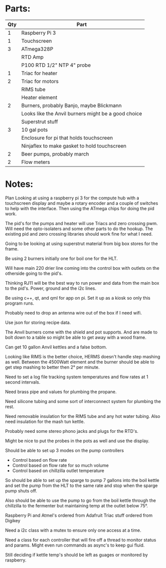 # Parts:

| Qty | Part |
| --- | ---- |
| 1 | Raspberry Pi 3 |
| 1 | Touchscreen |
| 3 | ATmega328P |
|   | RTD Amp |
|   | P100 RTD 1/2" NTP 4" probe |
| 1 | Triac for heater |
| 2 | Triac for motors |
|   | RIMS tube |
|   | Heater element |
| 2 | Burners, probably Banjo, maybe Blickmann |
|   | Looks like the Anvil burners might be a good choice |
|   | Superstrut stuff |
| 3 | 10 gal pots |
|   | Enclosure for pi that holds touchscreen |
|   | Ninjaflex to make gasket to hold touchscreen |
| 2 | Beer pumps, probably march |
| 2 | Flow meters |

# Notes:
Plan Looking at using a raspberry pi 3 for the compute hub with a touchscreen
display and maybe a rotary encoder and a couple of switches to help with the
interface. Then using the ATmega chips for doing the pid work.

The pid's for the pumps and heater will use Triacs and zero crossing pwm. Will
need the opto-isolaters and some other parts to do the hookup. The existing pid
and zero crossing libraries should work fine for what I need.

Going to be looking at using superstrut material from big box stores for the
frame.

Be using 2 burners initially one for boil one for the HLT.

Will have main 220 drier line coming into the control box with outlets on the
otherside going to the pid's.

Thinking RJ11 will be the best way to run power and data from the main box to
the pid's. Power, ground and the i2c lines.

Be using c++, qt, and qml for app on pi. Set it up as a kiosk so only this
program runs.

Probably need to drop an antenna wire out of the box if I need wifi.

Use json for storing recipe data.

The Anvil burners come with the shield and pot supports. And are made to bolt
down to a table so might be able to get away with a wood frame.

Can get 10 gallon Anvil kettles and a false bottom.

Looking like RIMS is the better choice, HERMS doesn't handle step mashing as
well.  Between the 4500Watt element and the burner should be able to get step
mashing to better then 2° per minute.

Need to set a log file tracking system temperatures and flow rates at 1 second
intervals.

Need brass pipe and values for plumbing the propane.

Need silicone tubing and some sort of interconnect system for plumbing the
rest.

Need removable insulation for the RIMS tube and any hot water tubing. Also need
insulation for the mash tun kettle.

Probably need some stereo phono jacks and plugs for the RTD's.

Might be nice to put the probes in the pots as well and use the display.

Should be able to set up 3 modes on the pump controllers
* Control based on flow rate
* Control based on flow rate for so much volume
* Control based on chillzilla outlet temperature

So should be able to set up the sparge to pump 7 gallons into the boil kettle
and set the pump from the HLT to the same rate and stop when the sparge pump
shuts off.

Also should be able to use the pump to go from the boil kettle through the
chillzilla to the fermenter but maintaining temp at the outlet below 75°.

Raspberry Pi and Atmel's ordered from Adafruit
Triac stuff ordered from Digikey

Need a i2c class with a mutex to ensure only one access at a time.

Need a class for each controller that will fire off a thread to monitor status
and params. Might even run commands as async's to keep gui fluid.

Still deciding if kettle temp's should be left as guages or monitored by
raspberry.

